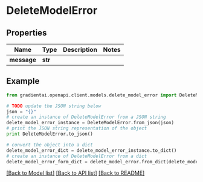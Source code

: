 # DeleteModelError


## Properties
Name | Type | Description | Notes
------------ | ------------- | ------------- | -------------
**message** | **str** |  | 

## Example

```python
from gradientai.openapi.client.models.delete_model_error import DeleteModelError

# TODO update the JSON string below
json = "{}"
# create an instance of DeleteModelError from a JSON string
delete_model_error_instance = DeleteModelError.from_json(json)
# print the JSON string representation of the object
print DeleteModelError.to_json()

# convert the object into a dict
delete_model_error_dict = delete_model_error_instance.to_dict()
# create an instance of DeleteModelError from a dict
delete_model_error_form_dict = delete_model_error.from_dict(delete_model_error_dict)
```
[[Back to Model list]](../README.md#documentation-for-models) [[Back to API list]](../README.md#documentation-for-api-endpoints) [[Back to README]](../README.md)


